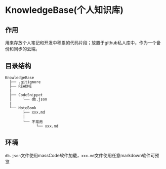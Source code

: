 # KnowledgeBase(个人知识库)


## 作用

用来存放个人笔记和开发中积累的代码片段；放置于github私人库中，作为一个备份和同步的云端。


## 目录结构

```
KnowledgeBase
  ├── .gitignore
  ├── README
  |
  ├── CodeSnippet
  │     └── db.json
  |
  └── NoteBook
        ├── xxx.md
        |
        └── 不常用
              └── xxx.md
```

## 环境
`db.json`文件使用massCode软件加载，`xxx.md`文件使用任意markdown软件可预览
